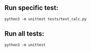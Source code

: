 ## Run specific test:

```
python3 -m unittest tests/test_calc.py
```

## Run all tests:

```
python3 -m unittest  
```